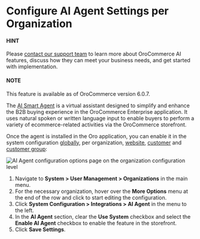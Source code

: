 <a id="organization-ai-agent-settings"></a>

# Configure AI Agent Settings per Organization

#### HINT
Please <a href="https://oroinc.com/contact-us/" target="_blank">contact our support team</a> to learn more about OroCommerce AI features, discuss how they can meet your business needs, and get started with implementation.

#### NOTE
This feature is available as of OroCommerce version 6.0.7.

The [AI Smart Agent](../../../../../../../concept-guides/ai/index.md#concept-guide-ai) is a virtual assistant designed to simplify and enhance the B2B buying experience in the OroCommerce Enterprise application. It uses natural spoken or written language input to enable buyers to perform a variety of ecommerce-related activities via the OroCommerce storefront.

Once the agent is installed in the Oro application, you can enable it in the system configuration [globally](../../../../../configuration/system/integrations/ai-agent.md#admin-configuration-ai-agent-settings), per organization, [website](../../../../../websites/web-configuration/general-sys-config/integrations/website-ai-agent.md#website-configuration-ai-agent-settings), [customer](../../../../../../customers/customers/customer-configuration/system-configuration/integrations/customer-ai-agent-setting.md#user-guide-customer-configuration-settings-ai-agent) and [customer group](../../../../../../customers/customer-groups/customer-group-configuration/system-configuration/integrations/customer-group-ai-agent.md#user-guide-customer-groups-configuration-settings-ai-agent):

![AI Agent configuration options page on the organization configuration level](user/img/system/user_management/org_configuration/ai/ai-agent-org-settings.png)
1. Navigate to **System > User Management > Organizations** in the main menu.
2. For the necessary organization, hover over the <i class="fa fa-ellipsis-h fa-lg" aria-hidden="true"></i> **More Options** menu at the end of the row and click <i class="fas fa-cog" aria-hidden="true"></i> to start editing the configuration.
3. Click **System Configuration > Integrations > AI Agent** in the menu to the left.
4. In the **AI Agent** section, clear the **Use System** checkbox and select the **Enable AI Agent** checkbox to enable the feature in the storefront.
5. Click **Save Settings**.

<!-- fa-bars = fa-navicon -->
<!-- Ic Tiles is used as Set As Default in saved views, and as tiles in display layout options -->
<!-- IcPencil refers to Rename in Commerce and Inline Editing in CRM -->
<!-- Check mark in the square. -->
<!-- SortDesc is also used as drop-down arrow -->
<!-- A -->
<!-- B -->
<!-- C -->
<!-- D -->
<!-- E -->
<!-- F -->
<!-- G -->
<!-- H -->
<!-- I -->
<!-- L -->
<!-- M -->
<!-- P -->
<!-- R -->
<!-- S -->
<!-- T -->
<!-- U -->
<!-- Z -->
